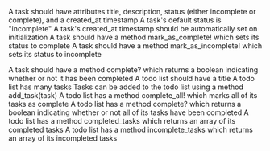 A task should have attributes title, description, status (either incomplete or complete), and a created_at timestamp
A task's default status is "incomplete"
A task's created_at timestamp should be automatically set on initialization
A task should have a method mark_as_complete! which sets its status to complete
A task should have a method mark_as_incomplete! which sets its status to incomplete

A task should have a method complete? which returns a boolean indicating whether or not it has been completed
A todo list should have a title
A todo list has many tasks
Tasks can be added to the todo list using a method add_task(task)
A todo list has a method complete_all! which marks all of its tasks as complete
A todo list has a method complete? which returns a boolean indicating whether or not all of its tasks have been completed
A todo list has a method completed_tasks which returns an array of its completed tasks
A todo list has a method incomplete_tasks which returns an array of its incompleted tasks

